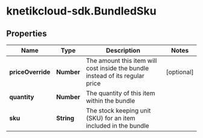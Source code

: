 # knetikcloud-sdk.BundledSku

## Properties
Name | Type | Description | Notes
------------ | ------------- | ------------- | -------------
**priceOverride** | **Number** | The amount this item will cost inside the bundle instead of its regular price | [optional] 
**quantity** | **Number** | The quantity of this item within the bundle | 
**sku** | **String** | The stock keeping unit (SKU) for an item included in the bundle | 


